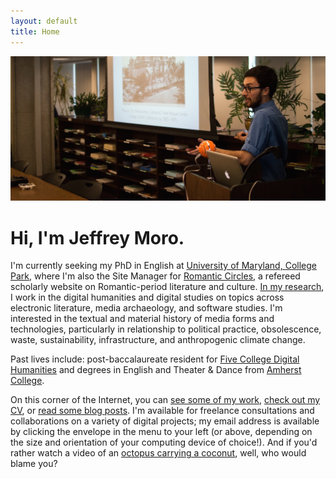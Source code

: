 ```yaml
---
layout: default
title: Home
---
```


![header-comp.jpg](/assets/img/header-comp.jpg)

# Hi, I'm Jeffrey Moro.

I'm currently seeking my PhD in English at [University of Maryland, College Park](http://english.umd.edu), where I'm also the Site Manager for [Romantic Circles](https://www.rc.umd.edu), a refereed scholarly website on Romantic-period literature and culture. [In my research](/research), I work in the digital humanities and digital studies on topics across electronic literature, media archaeology, and software studies. I'm interested in the textual and material history of media forms and technologies, particularly in relationship to political practice, obsolescence, waste, sustainability, infrastructure, and anthropogenic climate change.

Past lives include: post-baccalaureate resident for [Five College Digital Humanities](http://5colldh.org) and degrees in English and Theater & Dance from [Amherst College](https://www.amherst.edu). 

On this corner of the Internet, you can [see some of my work](/research), [check out my CV](/cv), or [read some blog posts](/blog). I'm available for freelance consultations and collaborations on a variety of digital projects; my email address is available by clicking the envelope in the menu to your left (or above, depending on the size and orientation of your computing device of choice!). And if you'd rather watch a video of an <a href="https://www.youtube.com/watch?v=zaE-LwDowcU" target="blank">octopus carrying a coconut</a>, well, who would blame you?
